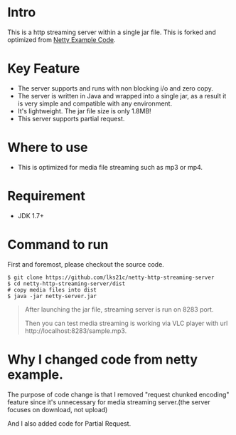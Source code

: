 # Intro
This is a http streaming server within a single jar file. This is forked and optimized from [Netty Example Code](https://github.com/netty/netty/blob/netty-4.0.33.Final/example/src/main/java/io/netty/example/http/file/HttpStaticFileServer.java).

# Key Feature
- The server supports and runs with non blocking i/o and zero copy.
- The server is written in Java and wrapped into a single jar, as a result it is very simple and compatible with any environment.
- It's lightweight. The jar file size is only 1.8MB!
- This server supports partial request.

# Where to use
- This is optimized for media file streaming such as mp3 or mp4.

# Requirement
* JDK 1.7+


# Command to run
First and foremost, please checkout the source code.
```Shellscript
$ git clone https://github.com/lks21c/netty-http-streaming-server
$ cd netty-http-streaming-server/dist
# copy media files into dist
$ java -jar netty-server.jar
```
> After launching the jar file, streaming server is run on 8283 port.
>
> Then you can test media streaming is working via VLC player with url
http://localhost:8283/sample.mp3.

# Why I changed code from netty example.
The purpose of code change is that I removed "request chunked encoding" feature since it's
unnecessary for media streaming server.(the server focuses on download, not upload)

And I also added code for Partial Request.